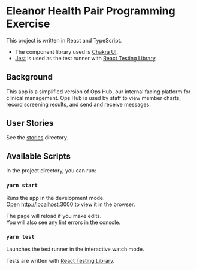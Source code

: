 # Eleanor Health Pair Programming Exercise

This project is written in React and TypeScript.

- The component library used is [Chakra UI](https://chakra-ui.com/docs/getting-started).
- [Jest](https://jestjs.io/docs/getting-started) is used as the test runner with [React Testing Library](https://testing-library.com/docs/react-testing-library/intro/).

## Background

This app is a simplified version of Ops Hub, our internal facing platform for clinical management. Ops Hub is used by staff to view member charts, record screening results, and send and receive messages.

## User Stories

See the [stories](./stories) directory.

## Available Scripts

In the project directory, you can run:

### `yarn start`

Runs the app in the development mode.<br />
Open [http://localhost:3000](http://localhost:3000) to view it in the browser.

The page will reload if you make edits.<br />
You will also see any lint errors in the console.

### `yarn test`

Launches the test runner in the interactive watch mode.

Tests are written with [React Testing Library](https://testing-library.com/docs/react-testing-library/intro). 

